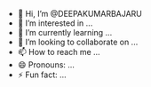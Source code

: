 - 👋 Hi, I’m @DEEPAKUMARBAJARU
- 👀 I’m interested in ...
- 🌱 I’m currently learning ...
- 💞️ I’m looking to collaborate on ...
- 📫 How to reach me ...
- 😄 Pronouns: ...
- ⚡ Fun fact: ...

<!---
DEEPAKUMARBAJARU/DEEPAKUMARBAJARU is a ✨ special ✨ repository because its `README.md` (this file) appears on your GitHub profile.
You can click the Preview link to take a look at your changes.
---
